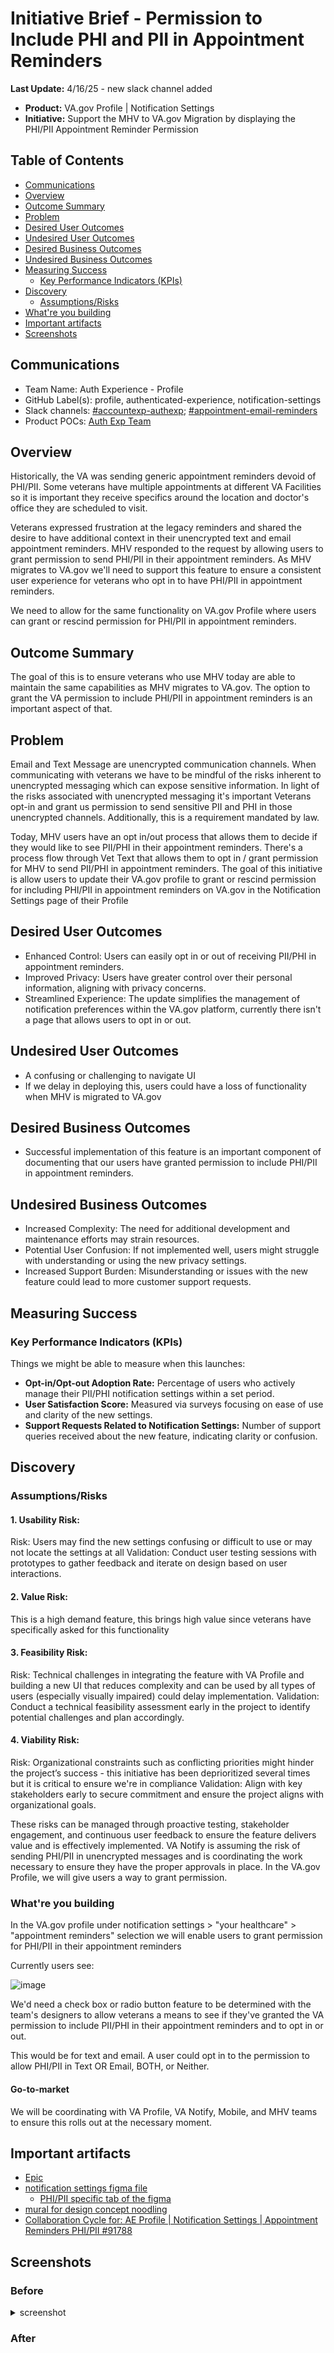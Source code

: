 # Initiative Brief - Permission to Include PHI and PII in Appointment Reminders

**Last Update:** 4/16/25 - new slack channel added

- **Product:** VA.gov Profile | Notification Settings
- **Initiative:** Support the MHV to VA.gov Migration by displaying the PHI/PII Appointment Reminder Permission 

## Table of Contents 
  - [Communications](#communications)
  - [Overview](#overview)
  - [Outcome Summary](#outcome-summary)
  - [Problem](#problem)
  - [Desired User Outcomes](#desired-user-outcomes)
  - [Undesired User Outcomes](#undesired-user-outcomes)
  - [Desired Business Outcomes](#desired-business-outcomes)
  - [Undesired Business Outcomes](#undesired-business-outcomes)
  - [Measuring Success](#measuring-success)
    - [Key Performance Indicators (KPIs)](#key-performance-indicators-kpis)
  - [Discovery](#discovery)
    - [Assumptions/Risks](#assumptionsrisks)
  - [What're you building](#whatre-you-building)
  - [Important artifacts](#important-artifacts)
  - [Screenshots](#screenshots)



## Communications


- Team Name: Auth Experience - Profile 
- GitHub Label(s): profile, authenticated-experience, notification-settings
- Slack channels: [#accountexp-authexp](https://dsva.slack.com/archives/C909ZG2BB); [#appointment-email-reminders](https://dsva.slack.com/archives/C081Y4X4W1L)
- Product POCs: [Auth Exp Team](https://github.com/department-of-veterans-affairs/va.gov-team/tree/master/products/identity-personalization#team)




## Overview

Historically, the VA was sending generic appointment reminders devoid of PHI/PII. Some veterans have multiple appointments at different VA Facilities so it is important they receive specifics around the location and doctor's office they are scheduled to visit. 

Veterans expressed frustration at the legacy reminders and shared the desire to have additional context in their unencrypted text and email appointment reminders. MHV responded to the request by allowing users to grant permission to send PHI/PII in their appointment reminders. As MHV migrates to VA.gov we'll need to support this feature to ensure a consistent user experience for veterans who opt in to have PHI/PII in appointment reminders. 

We need to allow for the same functionality on VA.gov Profile where users can grant or rescind permission for PHI/PII in appointment reminders.





## Outcome Summary

The goal of this is to ensure veterans who use MHV today are able to maintain the same capabilities as MHV migrates to VA.gov. The option to grant the VA permission to include PHI/PII in appointment reminders is an important aspect of that. 



## Problem

Email and Text Message are unencrypted communication channels. When communicating with veterans we have to be mindful of the risks inherent to unencrypted messaging which can expose sensitive information. In light of the risks associated with unencrypted messaging it's important Veterans opt-in and grant us permission to send sensitive PII and PHI in those unencrypted channels. Additionally, this is a requirement mandated by law.

Today, MHV users have an opt in/out process that allows them to decide if they would like to see PII/PHI in their appointment reminders. There's a process flow through Vet Text that allows them to opt in / grant permission for MHV to send PII/PHI in appointment reminders. The goal of this initiative is allow users to update their VA.gov profile to grant or rescind permission for including PHI/PII in appointment reminders on VA.gov in the Notification Settings page of their Profile 


## Desired User Outcomes
- Enhanced Control: Users can easily opt in or out of receiving PII/PHI in appointment reminders.
- Improved Privacy: Users have greater control over their personal information, aligning with privacy concerns.
- Streamlined Experience: The update simplifies the management of notification preferences within the VA.gov platform, currently there isn't a page that allows users to opt in or out. 

## Undesired User Outcomes
- A confusing or challenging to navigate UI 
- If we delay in deploying this, users could have a  loss of functionality when MHV is migrated to VA.gov


## Desired Business Outcomes
- Successful implementation of this feature is an important component of documenting that our users have granted permission to include PHI/PII in appointment reminders. 

## Undesired Business Outcomes
- Increased Complexity: The need for additional development and maintenance efforts may strain resources.
- Potential User Confusion: If not implemented well, users might struggle with understanding or using the new privacy settings.
- Increased Support Burden: Misunderstanding or issues with the new feature could lead to more customer support requests.



## Measuring Success

### Key Performance Indicators (KPIs)

Things we might be able to measure when this launches:

- **Opt-in/Opt-out Adoption Rate:** Percentage of users who actively manage their PII/PHI notification settings within a set period.
- **User Satisfaction Score:** Measured via surveys focusing on ease of use and clarity of the new settings.
- **Support Requests Related to Notification Settings:** Number of support queries received about the new feature, indicating clarity or confusion.


## Discovery
### Assumptions/Risks

#### 1. Usability Risk:
Risk: Users may find the new settings confusing or difficult to use or may not locate the settings at all
Validation: Conduct user testing sessions with prototypes to gather feedback and iterate on design based on user interactions.
#### 2. Value Risk:
This is a high demand feature, this brings high value since veterans have specifically asked for this functionality 
#### 3. Feasibility Risk:
Risk: Technical challenges in integrating the feature with VA Profile and building a new UI that reduces complexity and can be used by all types of users (especially visually impaired) could delay implementation.
Validation: Conduct a technical feasibility assessment early in the project to identify potential challenges and plan accordingly.
#### 4. Viability Risk:
Risk: Organizational constraints such as conflicting priorities might hinder the project’s success - this initiative has been deprioritized several times but it is critical to ensure we're in compliance 
Validation: Align with key stakeholders early to secure commitment and ensure the project aligns with organizational goals.

These risks can be managed through proactive testing, stakeholder engagement, and continuous user feedback to ensure the feature delivers value and is effectively implemented.
VA Notify is assuming the risk of sending PHI/PII in unencrypted messages and is coordinating the work necessary to ensure they have the proper approvals in place. In the VA.gov Profile, we will give users a way to grant permission. 


### What're you building

In the VA.gov profile under notification settings > "your healthcare" > "appointment reminders" selection we will enable users to grant permission for PHI/PII in their appointment reminders 

Currently users see:

![image](https://github.com/user-attachments/assets/6ce88e76-6f69-469d-8791-69755198664f)


We'd need a check box or radio button feature to be determined with the team's designers to allow veterans a means to see if they've granted the VA permission to include PII/PHI in their appointment reminders and to opt in or out. 

This would be for text and email. A user could opt in to the permission to allow PHI/PII in Text OR Email, BOTH, or Neither. 

#### Go-to-market 

We will be coordinating with VA Profile, VA Notify, Mobile, and MHV teams to ensure this rolls out at the necessary moment. 

## Important artifacts 
- [Epic](https://github.com/department-of-veterans-affairs/va.gov-team/issues/58797)
- [notification settings figma file](https://www.figma.com/design/e6JEtrwZCInKk9SjZktx2T/Profile---Notification-Settings?node-id=1-12888&t=ffRZ8R6IwgMyND70-0)
     - [PHI/PII specific tab of the figma](https://www.figma.com/design/e6JEtrwZCInKk9SjZktx2T/Profile---Notification-Settings?node-id=572-10323&t=ffRZ8R6IwgMyND70-0)
- [mural for design concept noodling](https://app.mural.co/t/departmentofveteransaffairs9999/m/departmentofveteransaffairs9999/1724854864669/fd19195a421188d983c7395240861de29b87ed6d?sender=uaa72d11015d3f7c704a64191)
- [Collaboration Cycle for: AE Profile | Notification Settings | Appointment Reminders PHI/PII #91788](https://github.com/department-of-veterans-affairs/va.gov-team/issues/91788)
   
## Screenshots

### Before

<details><summary>screenshot </summary>
<p>
  
radio button format that has since been replaced w/checkboxes: 

![image](https://github.com/department-of-veterans-affairs/va.gov-team/assets/129431463/fb11bba5-6574-405b-bed1-7e981d4d3aa8)

current checkbox configuration: 

![image](https://github.com/user-attachments/assets/41adcfd3-79c3-486a-9e30-53235bc002ca)


</p>
</details> 

### After




